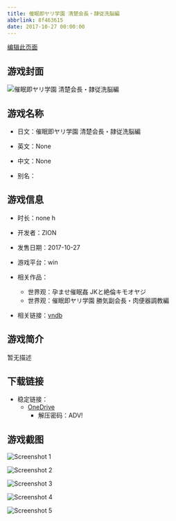 ```yaml
---
title: 催眠即ヤリ学園 清楚会長・隷従洗脳編
abbrlink: 8f463615
date: 2017-10-27 00:00:00
---
```

[编辑此页面](https://github.com/ACG-3/ADV3-source/blob/main/source/_posts/games/%E5%82%AC%E7%9C%A0%E5%8D%B3%E3%83%A4%E3%83%AA%E5%AD%A6%E5%9C%92%20%E6%B8%85%E6%A5%9A%E4%BC%9A%E9%95%B7%E3%83%BB%E9%9A%B7%E5%BE%93%E6%B4%97%E8%84%B3%E7%B7%A8.md)

## 游戏封面

![催眠即ヤリ学園 清楚会長・隷従洗脳編](https://pan.timero.xyz/d/onedrive/img_lib_001/%E5%82%AC%E7%9C%A0%E5%8D%B3%E3%83%A4%E3%83%AA%E5%AD%A6%E5%9C%92%20%E6%B8%85%E6%A5%9A%E4%BC%9A%E9%95%B7%E3%83%BB%E9%9A%B7%E5%BE%93%E6%B4%97%E8%84%B3%E7%B7%A8_cover.avif)


## 游戏名称

- 日文：催眠即ヤリ学園 清楚会長・隷従洗脳編
- 英文：None
- 中文：None

- 别名：


## 游戏信息

- 时长：none h
- 开发者：ZION
- 发售日期：2017-10-27
- 游戏平台：win
- 相关作品：
   - 世界观：孕ませ催眠姦 JKと絶倫キモオヤジ
   - 世界观：催眠即ヤリ学園 勝気副会長・肉便器調教編

- 相关链接：[vndb](https://vndb.org/v21715)


## 游戏简介

暂无描述


## 下载链接

- 稳定链接：
    - [OneDrive](https://pan.timero.xyz/onedrive/adv_lib_001/%E5%82%AC%E7%9C%A0%E5%8D%B3%E3%83%A4%E3%83%AA%E5%AD%A6%E5%9C%92%20%E6%B8%85%E6%A5%9A%E4%BC%9A%E9%95%B7%E3%83%BB%E9%9A%B7%E5%BE%93%E6%B4%97%E8%84%B3%E7%B7%A8)
        - 解压密码：ADV!



## 游戏截图


![Screenshot 1](https://pan.timero.xyz/d/onedrive/img_lib_001/%E5%82%AC%E7%9C%A0%E5%8D%B3%E3%83%A4%E3%83%AA%E5%AD%A6%E5%9C%92%20%E6%B8%85%E6%A5%9A%E4%BC%9A%E9%95%B7%E3%83%BB%E9%9A%B7%E5%BE%93%E6%B4%97%E8%84%B3%E7%B7%A8_Screenshot_1.avif)

![Screenshot 2](https://pan.timero.xyz/d/onedrive/img_lib_001/%E5%82%AC%E7%9C%A0%E5%8D%B3%E3%83%A4%E3%83%AA%E5%AD%A6%E5%9C%92%20%E6%B8%85%E6%A5%9A%E4%BC%9A%E9%95%B7%E3%83%BB%E9%9A%B7%E5%BE%93%E6%B4%97%E8%84%B3%E7%B7%A8_Screenshot_2.avif)

![Screenshot 3](https://pan.timero.xyz/d/onedrive/img_lib_001/%E5%82%AC%E7%9C%A0%E5%8D%B3%E3%83%A4%E3%83%AA%E5%AD%A6%E5%9C%92%20%E6%B8%85%E6%A5%9A%E4%BC%9A%E9%95%B7%E3%83%BB%E9%9A%B7%E5%BE%93%E6%B4%97%E8%84%B3%E7%B7%A8_Screenshot_3.avif)

![Screenshot 4](https://pan.timero.xyz/d/onedrive/img_lib_001/%E5%82%AC%E7%9C%A0%E5%8D%B3%E3%83%A4%E3%83%AA%E5%AD%A6%E5%9C%92%20%E6%B8%85%E6%A5%9A%E4%BC%9A%E9%95%B7%E3%83%BB%E9%9A%B7%E5%BE%93%E6%B4%97%E8%84%B3%E7%B7%A8_Screenshot_4.avif)

![Screenshot 5](https://pan.timero.xyz/d/onedrive/img_lib_001/%E5%82%AC%E7%9C%A0%E5%8D%B3%E3%83%A4%E3%83%AA%E5%AD%A6%E5%9C%92%20%E6%B8%85%E6%A5%9A%E4%BC%9A%E9%95%B7%E3%83%BB%E9%9A%B7%E5%BE%93%E6%B4%97%E8%84%B3%E7%B7%A8_Screenshot_5.avif)

